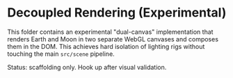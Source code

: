 # Decoupled Rendering (Experimental)

This folder contains an experimental "dual-canvas" implementation that renders Earth and Moon in two separate WebGL canvases and composes them in the DOM. This achieves hard isolation of lighting rigs without touching the main `src/scene` pipeline.

Status: scaffolding only. Hook up after visual validation.
